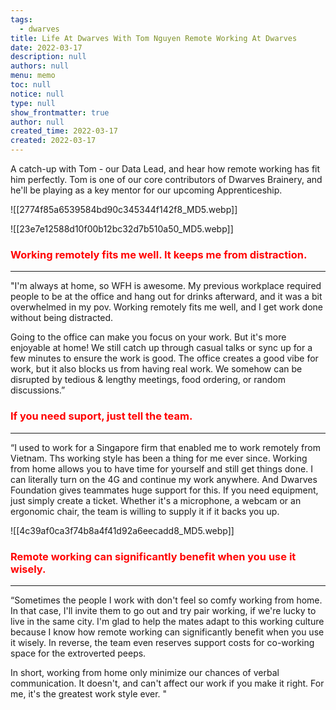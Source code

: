 ```yaml
---
tags: 
  - dwarves
title: Life At Dwarves With Tom Nguyen Remote Working At Dwarves
date: 2022-03-17
description: null
authors: null
menu: memo
toc: null
notice: null
type: null
show_frontmatter: true
author: null
created_time: 2022-03-17
created: 2022-03-17
---
```




A catch-up with Tom - our Data Lead, and hear how remote working has fit him perfectly. Tom is one of our core contributors of Dwarves Brainery, and he'll be playing as a key mentor for our upcoming Apprenticeship.


<!-- column_list 4c62a042-b947-4373-a1d2-e9e0a2114773 -->

<!-- column 360811a8-afc4-462c-afdd-85e77cf82ede -->

![[2774f85a6539584bd90c345344f142f8_MD5.webp]]

<!-- column 6766d99b-5ac9-4333-b3a5-e209095c7c04 -->

![[23e7e12588d10f00b12bc32d7b510a50_MD5.webp]]


### <span style='color:red'>Working remotely fits me well. It keeps me from distraction.</span>

---

"I'm always at home, so WFH is awesome. My previous workplace required people to be at the office and hang out for drinks afterward, and it was a bit overwhelmed in my pov. Working remotely fits me well, and I get work done without being distracted.

Going to the office can make you focus on your work. But it's more enjoyable at home! We still catch up through casual talks or sync up for a few minutes to ensure the work is good. The office creates a good vibe for work, but it also blocks us from having real work. We somehow can be disrupted by tedious & lengthy meetings, food ordering, or random discussions.”

### <span style='color:red'>If you need suport, just tell the team.</span>

---

<!-- column_list 0df8de15-8b91-47bf-a679-3c0c2158d82c -->

<!-- column 425a1b2c-5c23-4d8c-9158-883e5405f07c -->

“I used to work for a Singapore firm that enabled me to work remotely from Vietnam. Ths working style has been a thing for me ever since. Working from home allows you to have time for yourself and still get things done. I can literally turn on the 4G and continue my work anywhere. And Dwarves Foundation gives teammates huge support for this. If you need equipment, just simply create a ticket. Whether it's a microphone, a webcam or an ergonomic chair, the team is willing to supply it if it backs you up.

<!-- column 8b8357ff-7d65-455a-8b31-a638546b15de -->


![[4c39af0ca3f74b8a4f41d92a6eecadd8_MD5.webp]]


### <span style='color:red'>Remote working can significantly benefit when you use it wisely.</span>

---

“Sometimes the people I work with don't feel so comfy working from home. In that case, I'll invite them to go out and try pair working, if we're lucky to live in the same city. I'm glad to help the mates adapt to this working culture because I know how remote working can significantly benefit when you use it wisely. In reverse, the team even reserves support costs for co-working space for the extroverted peeps.

In short, working from home only minimize our chances of verbal communication. It doesn't, and can't affect our work if you make it right. For me, it's the greatest work style ever. "
